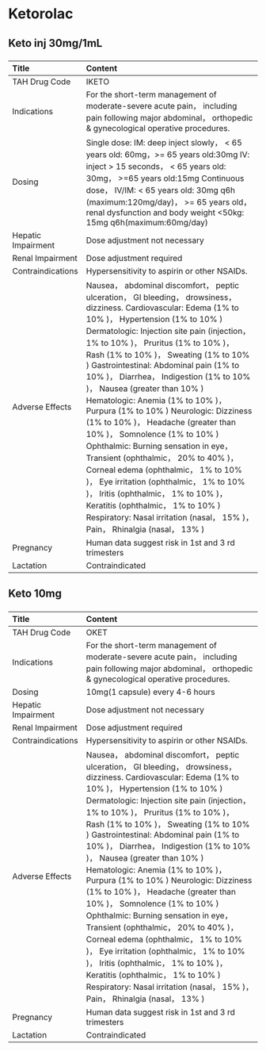 # Ketorolac

## Keto inj 30mg/1mL

##### 

| Title              | Content                                                                                                                                                                                                                                                                                                                                                                                                                                                                                                                                                                                                                                                                                                                                                                                                                                                                               |
|:-------------------|:--------------------------------------------------------------------------------------------------------------------------------------------------------------------------------------------------------------------------------------------------------------------------------------------------------------------------------------------------------------------------------------------------------------------------------------------------------------------------------------------------------------------------------------------------------------------------------------------------------------------------------------------------------------------------------------------------------------------------------------------------------------------------------------------------------------------------------------------------------------------------------------|
| TAH Drug Code      | IKETO                                                                                                                                                                                                                                                                                                                                                                                                                                                                                                                                                                                                                                                                                                                                                                                                                                                                                 |
| Indications        | For the short-term management of moderate-severe acute pain， including pain following major abdominal， orthopedic & gynecological operative procedures.                                                                                                                                                                                                                                                                                                                                                                                                                                                                                                                                                                                                                                                                                                                             |
| Dosing             | Single dose: IM: deep inject slowly， < 65 years old: 60mg，>= 65 years old:30mg IV: inject > 15 seconds， < 65 years old: 30mg， >=65 years old:15mg Continuous dose， IV/IM: < 65 years old: 30mg q6h (maximum:120mg/day)， >= 65 years old， renal dysfunction and body weight <50kg: 15mg q6h(maximum:60mg/day)                                                                                                                                                                                                                                                                                                                                                                                                                                                                                                                                                                   |
| Hepatic Impairment | Dose adjustment not necessary                                                                                                                                                                                                                                                                                                                                                                                                                                                                                                                                                                                                                                                                                                                                                                                                                                                         |
| Renal Impairment   | Dose adjustment required                                                                                                                                                                                                                                                                                                                                                                                                                                                                                                                                                                                                                                                                                                                                                                                                                                                              |
| Contraindications  | Hypersensitivity to aspirin or other NSAIDs.                                                                                                                                                                                                                                                                                                                                                                                                                                                                                                                                                                                                                                                                                                                                                                                                                                          |
| Adverse Effects    | Nausea， abdominal discomfort， peptic ulceration， GI bleeding， drowsiness， dizziness. Cardiovascular: Edema (1% to 10% )， Hypertension (1% to 10% ) Dermatologic: Injection site pain (injection， 1% to 10% )， Pruritus (1% to 10% )， Rash (1% to 10% )， Sweating (1% to 10% ) Gastrointestinal: Abdominal pain (1% to 10% )， Diarrhea， Indigestion (1% to 10% )， Nausea (greater than 10% ) Hematologic: Anemia (1% to 10% )， Purpura (1% to 10% ) Neurologic: Dizziness (1% to 10% )， Headache (greater than 10% )， Somnolence (1% to 10% ) Ophthalmic: Burning sensation in eye， Transient (ophthalmic， 20% to 40% )， Corneal edema (ophthalmic， 1% to 10% )， Eye irritation (ophthalmic， 1% to 10% )， Iritis (ophthalmic， 1% to 10% )， Keratitis (ophthalmic， 1% to 10% ) Respiratory: Nasal irritation (nasal， 15% )， Pain， Rhinalgia (nasal， 13% ) |
| Pregnancy          | Human data suggest risk in 1st and 3 rd trimesters                                                                                                                                                                                                                                                                                                                                                                                                                                                                                                                                                                                                                                                                                                                                                                                                                                    |
| Lactation          | Contraindicated                                                                                                                                                                                                                                                                                                                                                                                                                                                                                                                                                                                                                                                                                                                                                                                                                                                                       |

## Keto 10mg

##### 

| Title              | Content                                                                                                                                                                                                                                                                                                                                                                                                                                                                                                                                                                                                                                                                                                                                                                                                                                                                               |
|:-------------------|:--------------------------------------------------------------------------------------------------------------------------------------------------------------------------------------------------------------------------------------------------------------------------------------------------------------------------------------------------------------------------------------------------------------------------------------------------------------------------------------------------------------------------------------------------------------------------------------------------------------------------------------------------------------------------------------------------------------------------------------------------------------------------------------------------------------------------------------------------------------------------------------|
| TAH Drug Code      | OKET                                                                                                                                                                                                                                                                                                                                                                                                                                                                                                                                                                                                                                                                                                                                                                                                                                                                                  |
| Indications        | For the short-term management of moderate-severe acute pain， including pain following major abdominal， orthopedic & gynecological operative procedures.                                                                                                                                                                                                                                                                                                                                                                                                                                                                                                                                                                                                                                                                                                                             |
| Dosing             | 10mg(1 capsule) every 4-6 hours                                                                                                                                                                                                                                                                                                                                                                                                                                                                                                                                                                                                                                                                                                                                                                                                                                                       |
| Hepatic Impairment | Dose adjustment not necessary                                                                                                                                                                                                                                                                                                                                                                                                                                                                                                                                                                                                                                                                                                                                                                                                                                                         |
| Renal Impairment   | Dose adjustment required                                                                                                                                                                                                                                                                                                                                                                                                                                                                                                                                                                                                                                                                                                                                                                                                                                                              |
| Contraindications  | Hypersensitivity to aspirin or other NSAIDs.                                                                                                                                                                                                                                                                                                                                                                                                                                                                                                                                                                                                                                                                                                                                                                                                                                          |
| Adverse Effects    | Nausea， abdominal discomfort， peptic ulceration， GI bleeding， drowsiness， dizziness. Cardiovascular: Edema (1% to 10% )， Hypertension (1% to 10% ) Dermatologic: Injection site pain (injection， 1% to 10% )， Pruritus (1% to 10% )， Rash (1% to 10% )， Sweating (1% to 10% ) Gastrointestinal: Abdominal pain (1% to 10% )， Diarrhea， Indigestion (1% to 10% )， Nausea (greater than 10% ) Hematologic: Anemia (1% to 10% )， Purpura (1% to 10% ) Neurologic: Dizziness (1% to 10% )， Headache (greater than 10% )， Somnolence (1% to 10% ) Ophthalmic: Burning sensation in eye， Transient (ophthalmic， 20% to 40% )， Corneal edema (ophthalmic， 1% to 10% )， Eye irritation (ophthalmic， 1% to 10% )， Iritis (ophthalmic， 1% to 10% )， Keratitis (ophthalmic， 1% to 10% ) Respiratory: Nasal irritation (nasal， 15% )， Pain， Rhinalgia (nasal， 13% ) |
| Pregnancy          | Human data suggest risk in 1st and 3 rd trimesters                                                                                                                                                                                                                                                                                                                                                                                                                                                                                                                                                                                                                                                                                                                                                                                                                                    |
| Lactation          | Contraindicated                                                                                                                                                                                                                                                                                                                                                                                                                                                                                                                                                                                                                                                                                                                                                                                                                                                                       |

